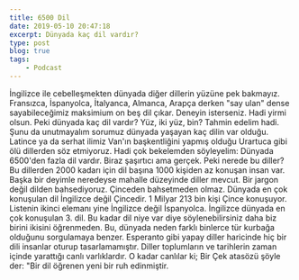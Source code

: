 ```yaml
---
title: 6500 Dil
date: 2019-05-10 20:47:18
excerpt: Dünyada kaç dil vardır?
type: post
blog: true
tags:
    - Podcast
---
```




İngilizce ile cebelleşmekten dünyada diğer dillerin yüzüne pek bakmayız. Fransızca, İspanyolca, İtalyanca, Almanca, Arapça derken "say ulan" dense sayabileceğimiz maksimium on beş dil çıkar. Deneyin isterseniz. Hadi yirmi olsun. Peki dünyada kaç dil vardır? Yüz, iki yüz, bin? Tahmin edelim hadi. Şunu da unutmayalım sorumuz dünyada yaşayan kaç dilin var olduğu. Latince ya da serhat ilimiz Van'ın başkentliğini yapmış olduğu Urartuca gibi ölü dillerden söz etmiyoruz.  Hadi çok bekelemden söyleyelim: Dünyada 6500'den fazla dil vardır. Biraz şaşırtıcı ama gerçek. Peki nerede bu diller? Bu dillerden 2000 kadarı için dil başına 1000 kişiden az konuşan insan var. Başka bir deyimle neredeyse mahalle düzeyinde diller mevcut. Bir jargon değil dilden bahsediyoruz. Çinceden bahsetmeden olmaz. Dünyada en çok konuşulan dil İngilizce değil Çincedir. 1 Milyar 213 bin kişi Çince konuşuyor. Listenin ikinci elemanı yine İngilizce değil İspanyolca. İngilizce dünyada en çok konuşulan 3. dil. Bu kadar dil niye var diye söylenebilirsiniz daha biz birini ikisini öğrenmeden. Bu, dünyada neden farklı binlerce tür kurbağa olduğunu sorgulamaya benzer. Esperanto gibi yapay diller haricinde hiç bir dili insanlar oturup tasarlamamıştır. Diller toplumların ve tarihlerin zaman içinde yarattığı canlı varlıklardır. O kadar canlılar ki; Bir Çek atasözü şöyle der: "Bir dil öğrenen yeni bir ruh edinmiştir.
